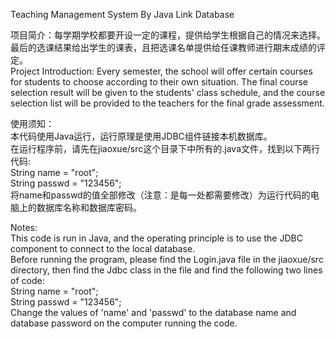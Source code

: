 Teaching Management System By Java Link Database

项目简介：每学期学校都要开设一定的课程，提供给学生根据自己的情况来选择。最后的选课结果给出学生的课表，且把选课名单提供给任课教师进行期末成绩的评定。   
Project Introduction: Every semester, the school will offer certain courses for students to choose according to their own situation.    The final course selection result will be given to the students' class schedule, and the course selection list will be provided to the teachers for the final grade assessment.

使用须知：  
本代码使用Java运行，运行原理是使用JDBC组件链接本机数据库。  
在运行程序前，请先在jiaoxue/src这个目录下中所有的.java文件，找到以下两行代码:  
		String name = "root";  
		String passwd = "123456";  
将name和passwd的值全部修改（注意：是每一处都需要修改）为运行代码的电脑上的数据库名称和数据库密码。  

Notes:  
This code is run in Java, and the operating principle is to use the JDBC component to connect to the local database.  
Before running the program, please find the Login.java file in the jiaoxue/src directory, then find the Jdbc class in the file and find the following two lines of code:  
		String name = "root";  
		String passwd = "123456";  
Change the values ​​of 'name' and 'passwd' to the database name and database password on the computer running the code.  
